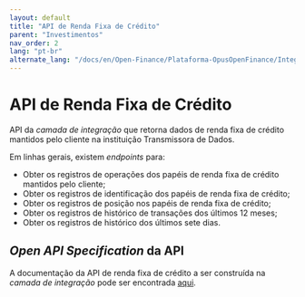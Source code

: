 ```yaml
---
layout: default
title: "API de Renda Fixa de Crédito"
parent: "Investimentos"
nav_order: 2
lang: "pt-br"
alternate_lang: "/docs/en/Open-Finance/Plataforma-OpusOpenFinance/Integração/dados-investimentos/dados-renda-fixa-credito/"
---
```


# API de Renda Fixa de Crédito

API da *camada de integração* que retorna dados de renda fixa de crédito mantidos pelo cliente na instituição Transmissora de Dados.

Em linhas gerais, existem *endpoints* para:

- Obter os registros de operações dos papéis de renda fixa de crédito mantidos pelo cliente;
- Obter os registros de identificação dos papéis de renda fixa de crédito;
- Obter os registros de posição nos papéis de renda fixa de crédito;
- Obter os registros de histórico de transações dos últimos 12 meses;
- Obter os registros de histórico dos últimos sete dias.

## *Open API Specification* da API

A documentação da API de renda fixa de crédito a ser construída na *camada de integração* pode ser encontrada [aqui][API-Renda-Fixa-Credito].

[API-Renda-Fixa-Credito]: ../../../../../swagger-ui/index.html?api=data-credit-fixed-incomes
